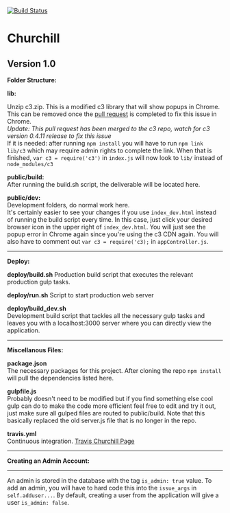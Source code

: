 [![Build Status](https://travis-ci.org/psu-capstone/churchill.svg)](https://travis-ci.org/psu-capstone/churchill)
# **Churchill**

## **Version 1.0**

**Folder Structure:**

**lib:**

Unzip c3.zip.
This is a modified c3 library that will show popups in Chrome.  This can be removed once the 
[pull request](https://github.com/masayuki0812/c3/pull/1564) is completed to fix
this issue in Chrome. <br/>
*Update: This pull request has been merged to the c3 repo, watch for c3 version 0.4.11 release to fix this issue* <br/>
If it is needed: after running `npm install` you will have to run `npm link lib/c3` which may require admin rights 
to complete the link.  When that is finished, `var c3 = require('c3')` in `index.js` will now look to `lib/` 
instead of `node_modules/c3`

**public/build:** <br/> 
After running the build.sh script, the deliverable will be located here.

**public/dev:** <br/> 
Development folders, do normal work here. <br/>
It's certainly easier to see your changes if you use `index_dev.html` instead
of running the build script every time.  In this case, just click your desired browser icon in the upper right of
`index_dev.html`.  You will just see the popup error in Chrome again since you're using the c3 CDN again.  You will
also have to comment out `var c3 = require('c3);` in `appController.js`.

___

**Deploy:** <br/>

**deploy/build.sh**
Production build script that executes the relevant production gulp tasks.

**deploy/run.sh**
Script to start production web server

**deploy/build_dev.sh** <br/>
Development build script that tackles all the necessary gulp tasks and leaves you with a localhost:3000 server where you can
directly view the application.

___

**Miscellanous Files:**

**package.json** <br/>
The necessary packages for this project.  After cloning the repo `npm install` will pull the dependencies listed here.

**gulpfile.js** <br/>
Probably doesn't need to be modified but if you find something else cool gulp can do to make the code more
efficient feel free to edit and try it out, just make sure all gulped files are routed to public/build. Note that
this basically replaced the old server.js file that is no longer in the repo.

**travis.yml** <br/>
Continuous integration. [Travis Churchill Page](https://travis-ci.org/psu-capstone/churchill)

___

**Creating an Admin Account:**

___

An admin is stored in the database with the tag `is_admin: true` value.  To add an admin, you will have to hard
code this into the `issue_args` in `self.adduser...`.  By default, creating a user from the application will give a user
`is_admin: false`.